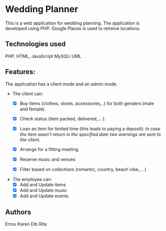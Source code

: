 # Wedding Planner

This is a web application for wedding planning.
The application is developed using PHP.
Google Places is used to retreive locations.

## Technologies used
PHP, HTML, JavaScript
MySQLi
UML

## Features:
The application has a client mode and an admin mode.

- The client can:
    - [x] Buy items (clothes, shoes, accessories,..) for both genders (male and female).
	- [x] Check status (item packed, delivered,... ).
	- [x] Loan an item for limited time (this leads to paying a deposit): *In case the item wasn't return in the specified date two warnings are sent to the client.*
	- [x] Arrange for a fitting meeting
	- [x] Reserve music and venues 
	- [x] Filter based on collections (romantic, country, beach vibe,... )
	
	
- The employee can:
    - [x] Add and Update items
    - [x] Add and Update music
    - [x] Add and Update events
    
## Authors
Errou Karen
Dib Rita
